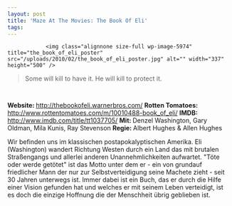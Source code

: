 ```yaml
---
layout: post
title: 'Maze At The Movies: The Book Of Eli'
tags:
---
```



                <img class="alignnone size-full wp-image-5974" title="the_book_of_eli_poster" src="/uploads/2010/02/the_book_of_eli_poster.jpg" alt="" width="337" height="500" />
<blockquote>Some will kill to have it. He will kill to protect it.</blockquote>
<img class="alignnone size-full wp-image-5898" title="movie_review_3stars" src="/uploads/2010/02/movie_review_3stars.png" alt="" width="75" height="15" />
<p><strong>Website: </strong><a href="http://thebookofeli.warnerbros.com/"><a href="http://thebookofeli.warnerbros.com/">http://thebookofeli.warnerbros.com/</a></a>
<strong>Rotten Tomatoes: </strong><a href="http://www.rottentomatoes.com/m/10010488-book_of_eli/"><a href="http://www.rottentomatoes.com/m/10010488-book_of_eli/">http://www.rottentomatoes.com/m/10010488-book_of_eli/</a></a>
<strong>IMDB: </strong><a href="http://www.imdb.com/title/tt1037705/"><a href="http://www.imdb.com/title/tt1037705/">http://www.imdb.com/title/tt1037705/</a></a>
<strong>Mit: </strong>Denzel Washington, Gary Oldman, Mila Kunis, Ray Stevenson
<strong>Regie: </strong>Albert Hughes &amp; Allen Hughes</p>
<p>Wir befinden uns im klassischen postapokalyptischen Amerika. Eli (Washington) wandert Richtung Westen durch ein Land das mit brutalen Straßengangs und allerlei anderen Unannehmlichkeiten aufwartet. &quot;Töte oder werde getötet&quot; ist das Motto unter dem er - ein von grundauf friedlicher Mann der nur zur Selbstverteidigung seine Machete zieht - seit 30 Jahren unterwegs ist. Immer dabei ist ein Buch, das er durch die Hilfe einer Vision gefunden hat und welches er mit seinem Leben verteidigt, ist es doch die einzige Hoffnung die der Menschheit übrig geblieben ist.</p>
